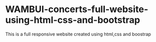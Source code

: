 # WAMBUI-concerts-full-website-using-html-css-and-bootstrap
This is a full responsive website created using html,css and boostrap
